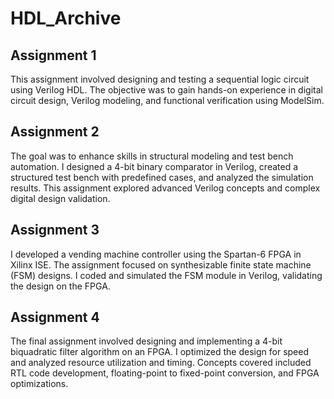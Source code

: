 # HDL_Archive

## Assignment 1
This assignment involved designing and testing a sequential logic circuit using Verilog HDL. The objective was to gain hands-on experience in digital circuit design, Verilog modeling, and functional verification using ModelSim.
## Assignment 2
The goal was to enhance skills in structural modeling and test bench automation. I designed a 4-bit binary comparator in Verilog, created a structured test bench with predefined cases, and analyzed the simulation results. This assignment explored advanced Verilog concepts and complex digital design validation.
## Assignment 3
I developed a vending machine controller using the Spartan-6 FPGA in Xilinx ISE. The assignment focused on synthesizable finite state machine (FSM) designs. I coded and simulated the FSM module in Verilog, validating the design on the FPGA.
## Assignment 4
The final assignment involved designing and implementing a 4-bit biquadratic filter algorithm on an FPGA. I optimized the design for speed and analyzed resource utilization and timing. Concepts covered included RTL code development, floating-point to fixed-point conversion, and FPGA optimizations.
